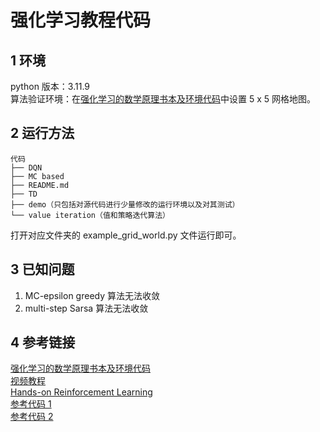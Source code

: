 # 强化学习教程代码
## 1 环境
python 版本：3.11.9<br>
算法验证环境：在[强化学习的数学原理书本及环境代码](https://github.com/MathFoundationRL/Book-Mathematical-Foundation-of-Reinforcement-Learning)中设置 5 x 5 网格地图。
## 2 运行方法
```
代码
├── DQN
├── MC based
├── README.md
├── TD
├── demo（只包括对源代码进行少量修改的运行环境以及对其测试）
└── value iteration（值和策略迭代算法）
```
打开对应文件夹的 example_grid_world.py 文件运行即可。
## 3 已知问题
1. MC-epsilon greedy 算法无法收敛
2. multi-step Sarsa 算法无法收敛

## 4 参考链接
[强化学习的数学原理书本及环境代码](https://github.com/MathFoundationRL/Book-Mathematical-Foundation-of-Reinforcement-Learning)<br>
[视频教程](https://www.bilibili.com/video/BV1sd4y167NS)<br>
[Hands-on Reinforcement Learning](https://hrl.boyuai.com/chapter/2/dqn%E6%94%B9%E8%BF%9B%E7%AE%97%E6%B3%95/)<br>
[参考代码 1](https://github.com/10-OASIS-01/minrl)<br>
[参考代码 2](https://github.com/ziwenhahaha/Code-of-RL-Beginning)<br>